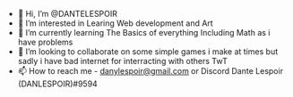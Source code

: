 - 👋 Hi, I’m @DANTELESPOIR
- 👀 I’m interested in Learing Web development and Art 
- 🌱 I’m currently learning The Basics of everything Including Math as i have problems 
- 💞️ I’m looking to collaborate on some simple games i make at times but sadly i have bad internet for interracting with others TwT
- 📫 How to reach me - danylespoir@gmail.com or Discord Dante Lespoir (DANLESPOIR)#9594

<!---
DANTELESPOIR/DANTELESPOIR is a ✨ special ✨ repository because its `README.md` (this file) appears on your GitHub profile.
You can click the Preview link to take a look at your changes.
--->
